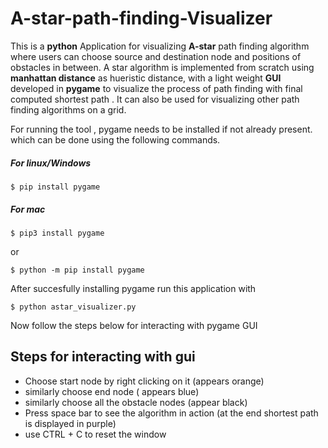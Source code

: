 # A-star-path-finding-Visualizer

This is a __python__ Application for visualizing __A-star__ path finding algorithm where users can choose source and destination node and positions of obstacles in between.
A star algorithm is implemented from scratch using __manhattan distance__ as hueristic distance, with a light weight __GUI__ developed in __pygame__ to visualize the process
of path finding with final computed shortest path . It can also be used for visualizing other path finding algorithms on a grid.

For running the tool , pygame needs to be installed if not already present. which can be done using the following commands.

##### For linux/Windows

    $ pip install pygame

##### For mac 

    $ pip3 install pygame

or
              
    $ python -m pip install pygame
    

After succesfully installing pygame run this application with 

    $ python astar_visualizer.py

Now follow the steps below for interacting with pygame GUI

## Steps for interacting with gui

* Choose start node by right clicking on it (appears orange)
* similarly choose end node ( appears blue)
* similarly choose all the obstacle nodes  (appear black)
* Press space bar to see the algorithm in action (at the end shortest path is displayed in purple)
* use CTRL + C to reset the window 

